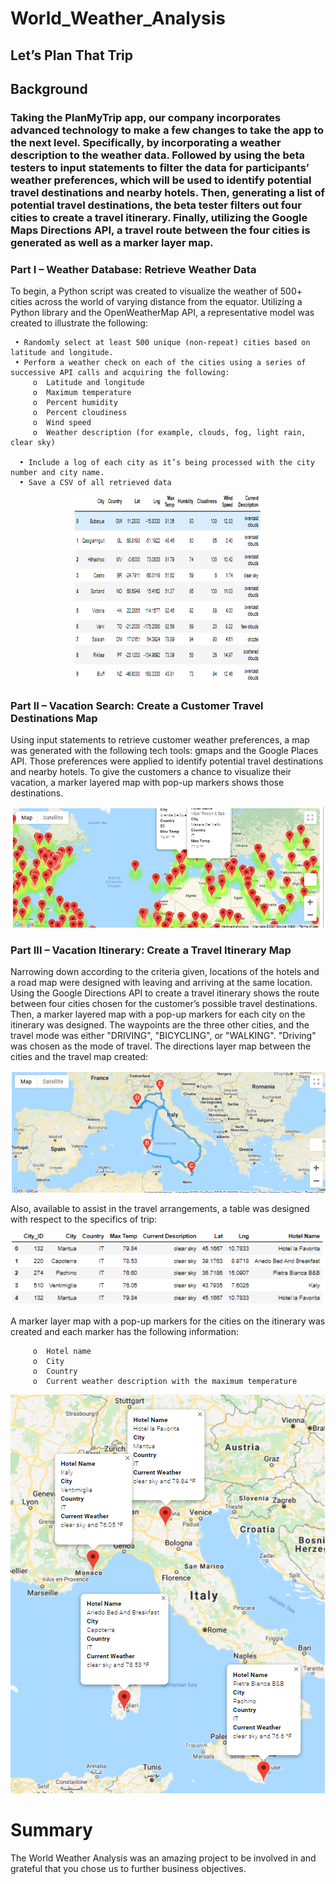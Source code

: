 #  World_Weather_Analysis
##  Let’s Plan That Trip
##  Background

### Taking the PlanMyTrip app, our company incorporates advanced technology to make a few changes to take the app to the next level. Specifically, by incorporating a weather description to the weather data. Followed by using the beta testers to input statements to filter the data for participants’ weather preferences, which will be used to identify potential travel destinations and nearby hotels. Then, generating a list of potential travel destinations, the beta tester filters out four cities to create a travel itinerary. Finally, utilizing the Google Maps Directions API, a travel route between the four cities is generated as well as a marker layer map.

###  Part I – Weather Database:  Retrieve Weather Data
To begin, a Python script was created to visualize the weather of 500+ cities across the world of varying distance from the equator. Utilizing a Python library and the OpenWeatherMap API,  a representative model was created to illustrate the following:

     • Randomly select at least 500 unique (non-repeat) cities based on latitude and longitude.
     • Perform a weather check on each of the cities using a series of successive API calls and acquiring the following:  
         o	Latitude and longitude
         o	Maximum temperature
         o	Percent humidity
         o	Percent cloudiness
         o	Wind speed
         o	Weather description (for example, clouds, fog, light rain, clear sky) 
         
      • Include a log of each city as it’s being processed with the city number and city name.
      • Save a CSV of all retrieved data 
      
<p align="center">
  <img width="300" height="300" src="https://github.com/jacquie0583/World_Weather_Analysis/blob/main/Image%201.png">
</p>   
      
 ###  Part II – Vacation Search:  Create a Customer Travel Destinations Map
Using input statements to retrieve customer weather preferences, a map was generated with the following tech tools:   gmaps and the Google Places API.   Those preferences were applied to identify potential travel destinations and nearby hotels. To give the customers a chance to visualize their vacation, a marker layered map with pop-up markers shows those destinations.

 ![Image 2 WeatherPy_vacation_map.png]( https://github.com/jacquie0583/World_Weather_Analysis/blob/main/Image%202%20WeatherPy_vacation_map.png)
 
 ###  Part III – Vacation Itinerary:  Create a Travel Itinerary Map
Narrowing down according to the criteria given, locations of the hotels and a road map were designed with leaving and arriving at the same location.  Using the Google Directions API to create a travel itinerary shows the route between four cities chosen for the customer’s possible travel destinations. Then, a marker layered map with a pop-up markers for each city on the itinerary was designed.  The waypoints are the three other cities, and the travel mode was either "DRIVING", "BICYCLING", or "WALKING".  "Driving" was chosen as the mode of travel.  The directions layer map between the cities and the travel map created:

![Image 3 WeatherPy_travel_map.png]( https://github.com/jacquie0583/World_Weather_Analysis/blob/main/Image%203%20WeatherPy_travel_map.png)

Also, available to assist in the travel arrangements, a table was designed with respect to the specifics of trip:

![Image 4.png](https://github.com/jacquie0583/World_Weather_Analysis/blob/main/Image%204.png)

A marker layer map with a pop-up markers for the cities on the itinerary was created and each marker has the following information: 

         o	Hotel name
         o	City
         o	Country
         o	Current weather description with the maximum temperature

![Image 5 WeatherPy_travel_map_markers.png](https://github.com/jacquie0583/World_Weather_Analysis/blob/main/Image%205%20WeatherPy_travel_map_markers.png)

#  Summary
 The World Weather Analysis was an amazing project to be involved in and grateful that you chose us to further business objectives.
 

